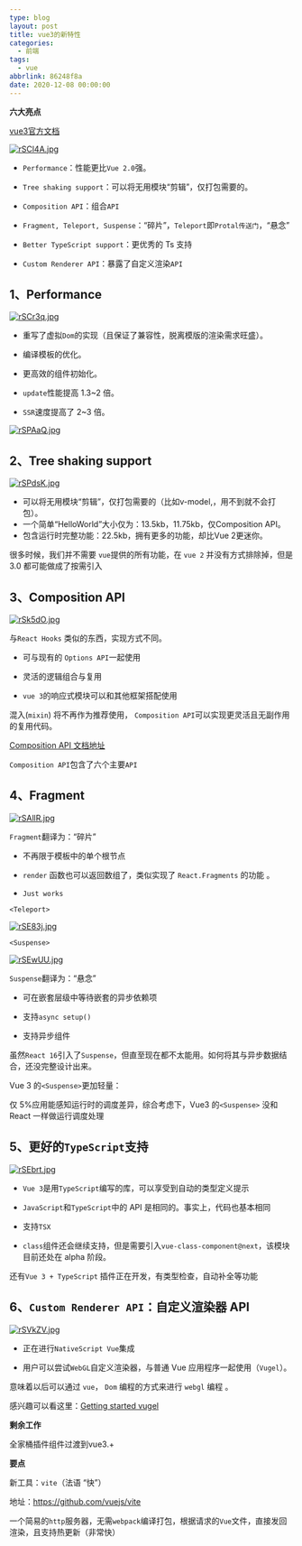 ```yaml
---
type: blog
layout: post
title: vue3的新特性
categories: 
  - 前端
tags: 
  - vue
abbrlink: 86248f8a
date: 2020-12-08 00:00:00
---
```


**六大亮点**

[vue3官方文档](https://vue3js.cn/docs/zh/api/)

[![rSCl4A.jpg](https://s3.ax1x.com/2020/12/08/rSCl4A.jpg)](https://imgchr.com/i/rSCl4A)

- `Performance`：性能更比`Vue 2.0`强。

- `Tree shaking support`：可以将无用模块“剪辑”，仅打包需要的。

- `Composition API`：组合`API`

- `Fragment, Teleport, Suspense`：“碎片”，`Teleport`即`Protal传送门`，“悬念”

- `Better TypeScript support`：更优秀的 Ts 支持

- `Custom Renderer API`：暴露了自定义渲染`API`

<!-- more -->

## 1、Performance

[![rSCr3q.jpg](https://s3.ax1x.com/2020/12/08/rSCr3q.jpg)](https://imgchr.com/i/rSCr3q)

+ 重写了虚拟`Dom`的实现（且保证了兼容性，脱离模版的渲染需求旺盛）。

+ 编译模板的优化。

+ 更高效的组件初始化。

+ `update`性能提高 1.3~2 倍。

+ `SSR`速度提高了 2~3 倍。

[![rSPAaQ.jpg](https://s3.ax1x.com/2020/12/08/rSPAaQ.jpg)](https://imgchr.com/i/rSPAaQ)

## 2、Tree shaking support

[![rSPdsK.jpg](https://s3.ax1x.com/2020/12/08/rSPdsK.jpg)](https://imgchr.com/i/rSPdsK)

- 可以将无用模块“剪辑”，仅打包需要的（比如v-model,<transition>，用不到就不会打包）。
- 一个简单“HelloWorld”大小仅为：13.5kb，11.75kb，仅Composition API。
- 包含运行时完整功能：22.5kb，拥有更多的功能，却比Vue 2更迷你。

很多时候，我们并不需要 `vue`提供的所有功能，在 `vue 2` 并没有方式排除掉，但是 3.0 都可能做成了按需引入



## 3、Composition API

[![rSk5dO.jpg](https://s3.ax1x.com/2020/12/08/rSk5dO.jpg)](https://imgchr.com/i/rSk5dO)

与`React Hooks` 类似的东西，实现方式不同。


- 可与现有的 `Options API`一起使用

- 灵活的逻辑组合与复用

- `vue 3`的响应式模块可以和其他框架搭配使用

混入(`mixin`) 将不再作为推荐使用， `Composition API`可以实现更灵活且无副作用的复用代码。

[Composition API 文档地址](https://composition-api.vuejs.org/zh/)

`Composition API`包含了六个主要`API`

## 4、Fragment

[![rSAllR.jpg](https://s3.ax1x.com/2020/12/08/rSAllR.jpg)](https://imgchr.com/i/rSAllR)

`Fragment`翻译为：“碎片”  


- 不再限于模板中的单个根节点

- `render` 函数也可以返回数组了，类似实现了 `React.Fragments` 的功能 。

- `Just works`

`<Teleport>`

[![rSE83j.jpg](https://s3.ax1x.com/2020/12/08/rSE83j.jpg)](https://imgchr.com/i/rSE83j)

`<Suspense>`

[![rSEwUU.jpg](https://s3.ax1x.com/2020/12/08/rSEwUU.jpg)](https://imgchr.com/i/rSEwUU)



`Suspense`翻译为：“悬念”

- 可在嵌套层级中等待嵌套的异步依赖项

- 支持`async setup()`

- 支持异步组件

虽然`React 16`引入了`Suspense`，但直至现在都不太能用。如何将其与异步数据结合，还没完整设计出来。

Vue 3 的`<Suspense>`更加轻量：

仅 5%应用能感知运行时的调度差异，综合考虑下，Vue3 的`<Suspense>` 没和 React 一样做运行调度处理

## 5、更好的`TypeScript`支持
[![rSEbrt.jpg](https://s3.ax1x.com/2020/12/08/rSEbrt.jpg)](https://imgchr.com/i/rSEbrt)

- `Vue 3`是用`TypeScript`编写的库，可以享受到自动的类型定义提示

- `JavaScript`和`TypeScript`中的 API 是相同的。事实上，代码也基本相同

- 支持`TSX`

- `class`组件还会继续支持，但是需要引入`vue-class-component@next`，该模块目前还处在 alpha 阶段。

还有`Vue 3 + TypeScript` 插件正在开发，有类型检查，自动补全等功能

## 6、`Custom Renderer API`：自定义渲染器 API
[![rSVkZV.jpg](https://s3.ax1x.com/2020/12/08/rSVkZV.jpg)](https://imgchr.com/i/rSVkZV)

- 正在进行`NativeScript Vue`集成

- 用户可以尝试`WebGL`自定义渲染器，与普通 Vue 应用程序一起使用（`Vugel`）。

  

意味着以后可以通过 `vue`， `Dom` 编程的方式来进行 `webgl` 编程 。

感兴趣可以看这里：[Getting started vugel](https://vugel.planning.nl/#application)


**剩余工作**

全家桶插件组件过渡到vue3.+

**要点**

新工具：`vite`（法语 “快”）

地址：https://github.com/vuejs/vite

一个简易的`http`服务器，无需`webpack`编译打包，根据请求的`Vue`文件，直接发回渲染，且支持热更新（非常快）

